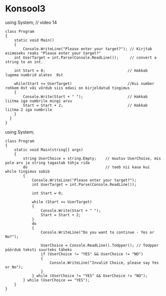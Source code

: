# Konsool3

using System; // video 14

    class Program
    {
        static void Main()
        {
            Console.WriteLine("Please enter your target?"); // Kirjtab esimeseks reaks "Please enter your target?"
        int UserTarget = int.Parse(Console.ReadLine());     // convert a string to an int.

        int Start = 0;                                     // Hakkab lugema numbrid alates  0st 

        while(Start <= UserTarget)                         //Kui number rohkem 0st või võrdub siis edasi on kirjeldatud tingimus
        {
            Console.Write(Start + " ");                    // Hakkab liitma iga numbrile mingi arvu 
            Start = Start + 2;                             // Hakkab liitma 2 iga numbrile 
        }
      }
    }
    

using System;


    class Program
    {
        static void Main(string[] args)    
        {
            string UserChoice = string.Empty;    // muutuv UserChoise, mis pole arv ja string tagastab tühja rida
            do                                   // teeb nii kaua kui while tingimus sobib
            {
                Console.WriteLine("Please enter your target?");
                int UserTarget = int.Parse(Console.ReadLine());

                int Start = 0;

                while (Start <= UserTarget)
                {
                    Console.Write(Start + " ");
                    Start = Start + 2;
                }
                do
                {
                    Console.WriteLine("Do you want to continue - Yes or No?");

                    UserChoice = Console.ReadLine().ToUpper(); // ToUpper pöördub teksti suurteks täheks
                    if (UserChoice != "YES" && UserChoice != "NO")
                    {
                        Console.WriteLine("Invalid Choice, please say Yes or No");
                    }
                } while (UserChoice != "YES" && UserChoice != "NO");
            } while (UserChoice == "YES");
        }
    }
